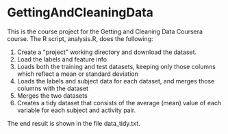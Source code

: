 # GettingAndCleaningData
This is the course project for the Getting and Cleaning Data Coursera course. The R script, analysis.R, does the following:

  1. Create a "project" working directory and download the dataset. 
  2. Load the labels and feature info
  3. Loads both the training and test datasets, keeping only those columns which reflect a mean or standard deviation
  4. Loads the labels and subject data for each dataset, and merges those columns with the dataset
  5. Merges the two datasets
  6. Creates a tidy dataset that consists of the average (mean) value of each variable for each subject and activity pair.

The end result is shown in the file data_tidy.txt.
